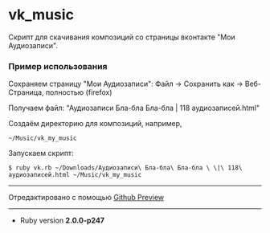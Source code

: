 vk_music
========

Скрипт для скачивания композиций со страницы вконтакте "Мои Аудиозаписи".


### Пример использования

Сохраняем страницу "Мои Аудиозаписи": Файл -> Сохранить как -> Веб-Страница, полностью  (firefox)

Получаем файл: "Аудиозаписи  Бла-бла Бла-бла | 118 аудиозаписей.html"

Создаём директорию для композиций, например,

    ~/Music/vk_my_music

Запускаем скрипт:

    $ ruby vk.rb ~/Downloads/Аудиозаписи\ Бла-бла\ Бла-бла \ \|\ 118\ аудиозаписей.html ~/Music/vk_my_music


----

Отредактировано с помощью [Github Preview](http://github-preview.herokuapp.com)

----

* Ruby version **2.0.0-p247**
